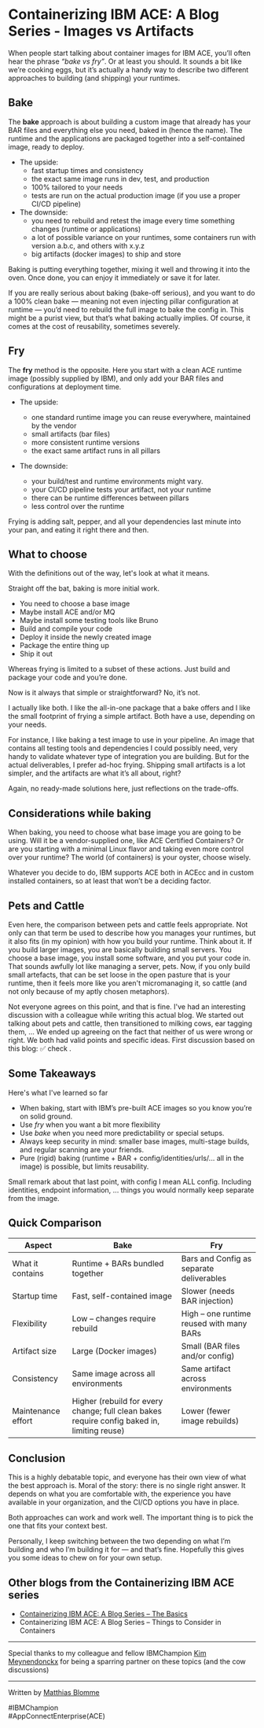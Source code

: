 # Containerizing IBM ACE: A Blog Series - Images vs Artifacts

When people start talking about container images for IBM ACE, you’ll often hear the phrase *“bake vs fry”*. Or at least 
you should. It sounds a bit like we’re cooking eggs, but it’s actually a handy way to describe two different approaches 
to building (and shipping) your runtimes.

## Bake

The **bake** approach is about building a custom image that already has your BAR files and everything else you need, 
baked in (hence the name). The runtime and the applications are packaged together into a self-contained image, ready 
to deploy.

* The upside:
    * fast startup times and consistency
    * the exact same image runs in dev, test, and production
    * 100% tailored to your needs
    * tests are run on the actual production image (if you use a proper CI/CD pipeline)
* The downside:
    * you need to rebuild and retest the image every time something changes (runtime or applications)
    * a lot of possible variance on your runtimes, some containers run with version a.b.c, and others with x.y.z
    * big artifacts (docker images) to ship and store

Baking is putting everything together, mixing it well and throwing it into the oven. Once done, you can enjoy it 
immediately or save it for later.

If you are really serious about baking (bake-off serious), and you want to do a 100% clean bake — meaning not even 
injecting pillar configuration at runtime — you’d need to rebuild the full image to bake the config in. This might be a 
purist view, but that’s what baking actually implies. Of course, it comes at the cost of reusability, sometimes severely.

## Fry

The **fry** method is the opposite. Here you start with a clean ACE runtime image (possibly supplied by IBM), and only 
add your BAR files and configurations at deployment time.

* The upside:

    * one standard runtime image you can reuse everywhere, maintained by the vendor
    * small artifacts (bar files)
    * more consistent runtime versions
    * the exact same artifact runs in all pillars
* The downside:

    * your build/test and runtime environments might vary.
    * your CI/CD pipeline tests your artifact, not your runtime
    * there can be runtime differences between pillars
    * less control over the runtime

Frying is adding salt, pepper, and all your dependencies last minute into your pan, and eating it right there and then.

## What to choose

With the definitions out of the way, let's look at what it means.

Straight off the bat, baking is more initial work.

* You need to choose a base image
* Maybe install ACE and/or MQ
* Maybe install some testing tools like Bruno
* Build and compile your code
* Deploy it inside the newly created image
* Package the entire thing up
* Ship it out

Whereas frying is limited to a subset of these actions. Just build and package your code and you’re done.

Now is it always that simple or straightforward? No, it’s not.

I actually like both. I like the all-in-one package that a bake offers and I like the small footprint of frying a simple 
artifact. Both have a use, depending on your needs.

For instance, I like baking a test image to use in your pipeline. An image that contains all testing tools and dependencies 
I could possibly need, very handy to validate whatever type of integration you are building. But for the actual deliverables, 
I prefer ad-hoc frying. Shipping small artifacts is a lot simpler, and the artifacts are what it’s all about, right?

Again, no ready-made solutions here, just reflections on the trade-offs.

## Considerations while baking

When baking, you need to choose what base image you are going to be using. Will it be a vendor-supplied one, like ACE 
Certified Containers? Or are you starting with a minimal Linux flavor and taking even more control over your runtime? 
The world (of containers) is your oyster, choose wisely.

Whatever you decide to do, IBM supports ACE both in ACEcc and in custom installed containers, so at least that won’t be 
a deciding factor.


## Pets and Cattle

Even here, the comparison between pets and cattle feels appropriate. Not only can that term be used to describe how you 
manages your runtimes, but it also fits (in my opinion) with how you build your runtime. Think about it. If you build 
larger images, you are basically building small servers. You choose a base image, you install some software, and you put 
your code in. That sounds awfully lot like managing a server, pets. Now, if you only build small artefacts, that can 
be set loose in the open pasture that is your runtime, then it feels more like you aren't micromanaging it, so cattle 
(and not only because of my aptly chosen metaphors).

Not everyone agrees on this point, and that is fine. I've had an interesting discussion with a colleague while writing 
this actual blog. We started out talking about pets and cattle, then transitioned to milking cows, ear tagging them, ... 
We ended up agreeing on the fact that neither of us were wrong or right. We both had valid points and specific ideas. 
First discussion based on this blog: ✅ check .


## Some Takeaways

Here's what I've learned so far

* When baking, start with IBM’s pre-built ACE images so you know you’re on solid ground.
* Use *fry* when you want a bit more flexibility
* Use *bake* when you need more predictability or special setups.
* Always keep security in mind: smaller base images, multi-stage builds, and regular scanning are your friends.
* Pure (rigid) baking (runtime + BAR + config/identities/urls/... all in the image) is possible, but limits reusability.

Small remark about that last point, with config I mean ALL config. Including identities, endpoint information, ... things 
you would normally keep separate from the image.


## Quick Comparison

| Aspect             | Bake                                                                                        | Fry                                      |
| ------------------ |---------------------------------------------------------------------------------------------| ---------------------------------------- |
| What it contains   | Runtime + BARs bundled together                                                             | Bars and Config as separate deliverables |
| Startup time       | Fast, self-contained image                                                                  | Slower (needs BAR injection)             |
| Flexibility        | Low – changes require rebuild                                                               | High – one runtime reused with many BARs |
| Artifact size      | Large (Docker images)                                                                       | Small (BAR files and/or config)          |
| Consistency        | Same image across all environments                                                          | Same artifact across environments        |
| Maintenance effort | Higher (rebuild for every change; full clean bakes require config baked in, limiting reuse) | Lower (fewer image rebuilds)             |

## Conclusion

This is a highly debatable topic, and everyone has their own view of what the best approach is. Moral of the story: there 
is no single right answer. It depends on what you are comfortable with, the experience you have available in your 
organization, and the CI/CD options you have in place.

Both approaches can work and work well. The important thing is to pick the one that fits your context best.

Personally, I keep switching between the two depending on what I’m building and who I’m building it for — and that’s fine. 
Hopefully this gives you some ideas to chew on for your own setup.

## Other blogs from the Containerizing IBM ACE series

* [Containerizing IBM ACE: A Blog Series – The Basics](https://community.ibm.com/community/user/blogs/matthias-blomme/2025/09/02/containerizing-ibm-ace-a-blog-series-the-basics)
* Containerizing IBM ACE: A Blog Series – Things to Consider in Containers

---

Special thanks to my colleague and fellow IBMChampion [Kim Meynendonckx](https://community.ibm.com/community/user/people/kim-meynendonckx) for being a sparring partner on these 
topics (and the cow discussions)

---

Written by [Matthias Blomme](https://www.linkedin.com/in/matthiasblomme/)

\#IBMChampion \
\#AppConnectEnterprise(ACE)
